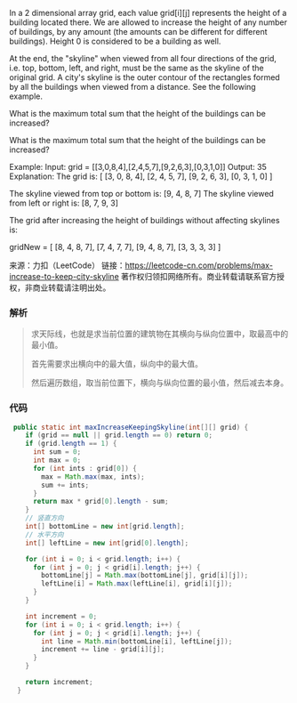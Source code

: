 In a 2 dimensional array grid, each value grid[i][j] represents the height of a building located there. We are allowed to increase the height of any number of buildings, by any amount (the amounts can be different for different buildings). Height 0 is considered to be a building as well. 

At the end, the "skyline" when viewed from all four directions of the grid, i.e. top, bottom, left, and right, must be the same as the skyline of the original grid. A city's skyline is the outer contour of the rectangles formed by all the buildings when viewed from a distance. See the following example.

What is the maximum total sum that the height of the buildings can be increased?



What is the maximum total sum that the height of the buildings can be increased?

Example:
Input: grid = [[3,0,8,4],[2,4,5,7],[9,2,6,3],[0,3,1,0]]
Output: 35
Explanation: 
The grid is:
[ [3, 0, 8, 4], 
  [2, 4, 5, 7],
  [9, 2, 6, 3],
  [0, 3, 1, 0] ]

The skyline viewed from top or bottom is: [9, 4, 8, 7]
The skyline viewed from left or right is: [8, 7, 9, 3]

The grid after increasing the height of buildings without affecting skylines is:

gridNew = [ [8, 4, 8, 7],
            [7, 4, 7, 7],
            [9, 4, 8, 7],
            [3, 3, 3, 3] ]



来源：力扣（LeetCode）
链接：https://leetcode-cn.com/problems/max-increase-to-keep-city-skyline
著作权归领扣网络所有。商业转载请联系官方授权，非商业转载请注明出处。



### 解析

>  求天际线，也就是求当前位置的建筑物在其横向与纵向位置中，取最高中的最小值。
>
> 首先需要求出横向中的最大值，纵向中的最大值。
>
> 然后遍历数组，取当前位置下，横向与纵向位置的最小值，然后减去本身。



### 代码

```java
 public static int maxIncreaseKeepingSkyline(int[][] grid) {
    if (grid == null || grid.length == 0) return 0;
    if (grid.length == 1) {
      int sum = 0;
      int max = 0;
      for (int ints : grid[0]) {
        max = Math.max(max, ints);
        sum += ints;
      }
      return max * grid[0].length - sum;
    }
    // 竖直方向
    int[] bottomLine = new int[grid.length];
    // 水平方向
    int[] leftLine = new int[grid[0].length];

    for (int i = 0; i < grid.length; i++) {
      for (int j = 0; j < grid[i].length; j++) {
        bottomLine[j] = Math.max(bottomLine[j], grid[i][j]);
        leftLine[i] = Math.max(leftLine[i], grid[i][j]);
      }
    }

    int increment = 0;
    for (int i = 0; i < grid.length; i++) {
      for (int j = 0; j < grid[i].length; j++) {
        int line = Math.min(bottomLine[i], leftLine[j]);
        increment += line - grid[i][j];
      }
    }

    return increment;
  }
```

